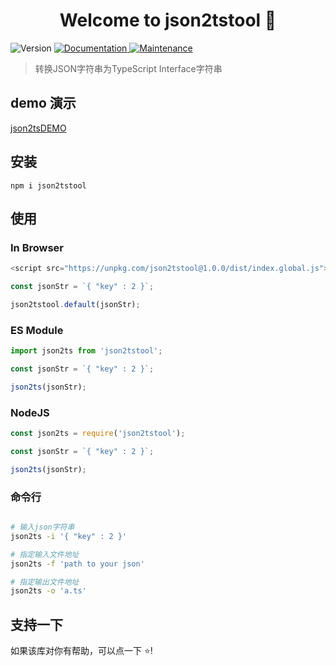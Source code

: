 <h1 align="center">Welcome to json2tstool 👋</h1>
<p>
  <img alt="Version" src="https://img.shields.io/badge/version-1.0.0-blue.svg?cacheSeconds=2592000" />
  <a href="https://github.com/CodeByZack/json2ts#readme" target="_blank">
    <img alt="Documentation" src="https://img.shields.io/badge/documentation-yes-brightgreen.svg" />
  </a>
  <a href="https://github.com/CodeByZack/json2ts/graphs/commit-activity" target="_blank">
    <img alt="Maintenance" src="https://img.shields.io/badge/Maintained%3F-yes-green.svg" />
  </a>
</p>

> 转换JSON字符串为TypeScript Interface字符串

## demo 演示

[json2tsDEMO](https://json2ts-plum.vercel.app/)

## 安装

```
npm i json2tstool

```

## 使用

### In Browser

```javascript
<script src="https://unpkg.com/json2tstool@1.0.0/dist/index.global.js"></script>

const jsonStr = `{ "key" : 2 }`;

json2tstool.default(jsonStr);

```

### ES Module

```javascript
import json2ts from 'json2tstool';

const jsonStr = `{ "key" : 2 }`;

json2ts(jsonStr);

```

### NodeJS

```javascript
const json2ts = require('json2tstool');

const jsonStr = `{ "key" : 2 }`;

json2ts(jsonStr);
```

### 命令行

```bash

# 输入json字符串
json2ts -i '{ "key" : 2 }'

# 指定输入文件地址
json2ts -f 'path to your json'

# 指定输出文件地址
json2ts -o 'a.ts'

```

## 支持一下

如果该库对你有帮助，可以点一下 ⭐️!



